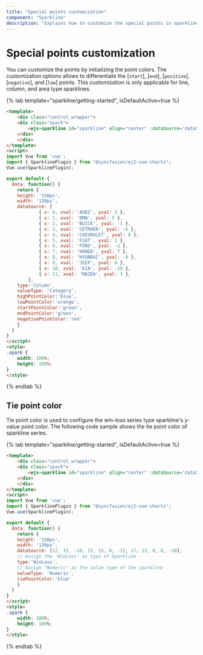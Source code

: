 ```yaml
---
title: "Special points customization"
component: "Sparkline"
description: "Explains how to customize the special points in sparkline"
---
```


# Special points customization

You can customize the points by initializing the point colors. The customization options allows to differentiate the [`start`], [`end`], [`positive`], [`negative`], and [`low`] points. This customization is only applicable for line, column, and area type sparklines.

<!-- markdownlint-disable MD036 -->

{% tab template="sparkline/getting-started", isDefaultActive=true %}

```html
<template>
    <div class="control_wrapper">
    <div class="spark">
        <ejs-sparkline id="sparkline" align="center" :dataSource='dataSource':highPointColor ='highPointColor' :lowPointColor= 'lowPointColor' :startPointColor ='startPointColor' :endPointColor='endPointColor' :negativePointColor='negativePointColor' :type='type' :valueType='valueType' xName='xval' yName='yval' :height='height' :width='width'></ejs-sparkline>
    </div>
    </div>
</template>
<script>
import Vue from 'vue';
import { SparklinePlugin } from "@syncfusion/ej2-vue-charts";
Vue.use(SparklinePlugin);

export default {
  data: function() {
    return {
    height: '150px',
    width: '130px',
    dataSource: [
            { x: 0, xval: 'AUDI', yval: 1 },
            { x: 1, xval: 'BMW', yval: 5 },
            { x: 2, xval: 'BUICK', yval: -1 },
            { x: 3, xval: 'CETROEN', yval: -6 },
            { x: 4, xval: 'CHEVROLET', yval: 0 },
            { x: 5, xval: 'FIAT', yval: 1 },
            { x: 6, xval: 'FORD', yval: -2 },
            { x: 7, xval: 'HONDA', yval: 7 },
            { x: 8, xval: 'HYUNDAI', yval: -9 },
            { x: 9, xval: 'JEEP', yval: 0 },
            { x: 10, xval: 'KIA', yval: -10 },
            { x: 11, xval: 'MAZDA', yval: 3 },
        ],
    type:'Column',
    valueType: 'Category',
    highPointColor:'blue',
    lowPointColor:'orange',
    startPointColor:'green',
    endPointColor:'green',
    negativePointColor:'red'
    }
  }
}
</script>
<style>
.spark {
    width: 100%;
    height: 100%;
}
</style>
```

{% endtab %}

## Tie point color

Tie point color is used to configure the win-loss series type sparkline's y-value point color. The following code sample shows the tie point color of sparkline series.

{% tab template="sparkline/getting-started", isDefaultActive=true %}

```html
<template>
    <div class="control_wrapper">
    <div class="spark">
        <ejs-sparkline id="sparkline" align="center" :dataSource='dataSource' :tiePointColor='tiePointColor' :type='type' :valueType='valueType' :height='height' :width='width'></ejs-sparkline>
    </div>
    </div>
</template>
<script>
import Vue from 'vue';
import { SparklinePlugin } from "@syncfusion/ej2-vue-charts";
Vue.use(SparklinePlugin);

export default {
  data: function() {
    return {
    height: '150px',
    width: '130px',
    dataSource: [12, 15, -10, 13, 15, 6, -12, 17, 13, 0, 8, -10],
    // Assign the 'WinLoss' as type of Sparkline
    type:'WinLoss',
    // Assign "Numeric" as the value type of the sparkline
    valueType: 'Numeric',
    tiePointColor:'blue'
    }
  }
}
</script>
<style>
.spark {
    width: 100%;
    height: 100%;
}
</style>
```

{% endtab %}
